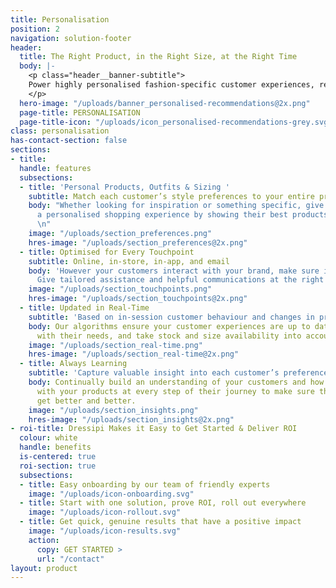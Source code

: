```yaml
---
title: Personalisation
position: 2
navigation: solution-footer
header:
  title: The Right Product, in the Right Size, at the Right Time
  body: |-
    <p class="header__banner-subtitle">
    Power highly personalised fashion-specific customer experiences, resulting in better lifetime value, reduced returns and greater customer loyalty
    </p>
  hero-image: "/uploads/banner_personalised-recommendations@2x.png"
  page-title: PERSONALISATION
  page-title-icon: "/uploads/icon_personalised-recommendations-grey.svg"
class: personalisation
has-contact-section: false
sections:
- title: 
  handle: features
  subsections:
  - title: 'Personal Products, Outfits & Sizing '
    subtitle: Match each customer’s style preferences to your entire product offering
    body: "Whether looking for inspiration or something specific, give every customer
      a personalised shopping experience by showing their best products in their size.
      \n"
    image: "/uploads/section_preferences.png"
    hres-image: "/uploads/section_preferences@2x.png"
  - title: Optimised for Every Touchpoint
    subtitle: Online, in-store, in-app, and email
    body: 'However your customers interact with your brand, make sure it''s personal.
      Give tailored assistance and helpful communications at the right time and place. '
    image: "/uploads/section_touchpoints.png"
    hres-image: "/uploads/section_touchpoints@2x.png"
  - title: Updated in Real-Time
    subtitle: 'Based on in-session customer behaviour and changes in product availability '
    body: Our algorithms ensure your customer experiences are up to date, in line
      with their needs, and take stock and size availability into account.
    image: "/uploads/section_real-time.png"
    hres-image: "/uploads/section_real-time@2x.png"
  - title: Always Learning
    subtitle: 'Capture valuable insight into each customer’s preferences '
    body: Continually build an understanding of your customers and how they interact
      with your products at every step of their journey to make sure their experiences
      get better and better.
    image: "/uploads/section_insights.png"
    hres-image: "/uploads/section_insights@2x.png"
- roi-title: Dressipi Makes it Easy to Get Started & Deliver ROI
  colour: white
  handle: benefits
  is-centered: true
  roi-section: true
  subsections:
  - title: Easy onboarding by our team of friendly experts
    image: "/uploads/icon-onboarding.svg"
  - title: Start with one solution, prove ROI, roll out everywhere
    image: "/uploads/icon-rollout.svg"
  - title: Get quick, genuine results that have a positive impact
    image: "/uploads/icon-results.svg"
    action:
      copy: GET STARTED >
      url: "/contact"
layout: product
---
```


